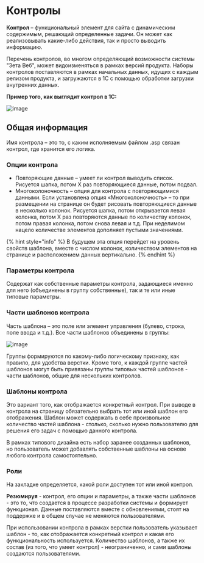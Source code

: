 # Контролы

**Контрол** – функциональный элемент для сайта с динамическим содержимым, решающий определенные задачи. Он может как реализовывать какие-либо действия, так и просто выводить информацию.

Перечень контролов, во многом определяющий возможности системы "Зета Веб", может видоизменяться в рамках версий продукта. Наборы контролов поставляются в рамках начальных данных, идущих с каждым релизом продукта, и загружаются в 1С с помощью обработки загрузки внутренних данных.

**Пример того, как выглядит контрол в 1С:**

![image](https://user-images.githubusercontent.com/39726989/41101453-dc3cee6e-6a6c-11e8-8ee8-4fc45f4018fb.png)

## Общая информация

Имя контрола – это то, с каким исполняемым файлом .asp связан контрол, где хранится его логика.

### Опции контрола

* Повторяющие данные – умеет ли контрол выводить список. Рисуется шапка, потом Х раз повторяющиеся данные, потом подвал.
* Многоколоночность – опция для контрола с повторяющимися данными. Если установлена опция «Многоколоночность» – то при размещении на странице он будет рисовать повторяющиеся данные в несколько колонок. Рисуется шапка, потом открывается левая колонка, потом Х раз повторяются данные по количеству колонок, потом правая колонка, потом снова левая и т.д. При неделимом нацело количестве элементов дополняет пустыми значениями.

{% hint style="info" %}
В будущем эта опция перейдет на уровень свойств шаблона, вместе с числом колонок, количеством элементов на странице и расположением данных вертикально.
{% endhint %}

### Параметры контрола

Содержат как собственные параметры контрола, задающиеся именно для него \(объединены в группу собственные\), так и те или иные типовые параметры.

### Части шаблонов контрола

Часть шаблона – это поле или элемент управления \(булево, строка, поле ввода и т.д.\). Все части шаблонов объединены в группы:

![image](https://user-images.githubusercontent.com/39726989/41103160-2111daaa-6a71-11e8-9f9d-2813ee82d9c8.png)

Группы формируются по какому-либо логическому признаку, как правило, для удобства верстки. Кроме того, к каждой группе частей шаблонов могут быть привязаны группы типовых частей шаблонов - части шаблонов, общие для нескольких контролов.

### Шаблоны контрола

Это вариант того, как отображается конкретный контрол. При выводе в контрола на страницу обязательно выбрать тот или иной шаблон его отображения. Шаблон может содержать в себе произвольное количество частей шаблона - столько, сколько нужно пользователю для решения его задач с помощью данного контрола.

В рамках типового дизайна есть набор заранее созданных шаблонов, но пользователь может добавлять собственные шаблоны на основе любого контрола самостоятельно.

### Роли

На закладке определяется, какой роли доступен тот или иной контрол.

**Резюмируя** - контрол, его опции и параметры, а также части шаблонов - это то, что создается в процессе разработки системы и формирует функционал. Данные поставляются вместе с обновлениями, стоят на поддержке и в общем случае не меняются пользователями.

При использовании контрола в рамках верстки пользователь указывает шаблон - то, как отображается конкретный контрол и какая его функциональность используется. Количество шаблонов, а также их состав \(из того, что умеет контрол\) - неограниченно, и сами шаблоны создаются пользователями.

